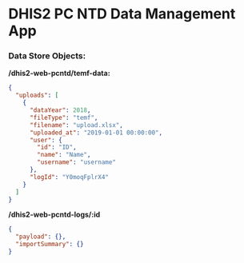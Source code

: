 # DHIS2 PC NTD Data Management App

### Data Store Objects:

**/dhis2-web-pcntd/temf-data:**

```json
{
  "uploads": [
    {
      "dataYear": 2018,
      "fileType": "temf",
      "filename": "upload.xlsx",
      "uploaded_at": "2019-01-01 00:00:00",
      "user": {
        "id": "ID",
        "name": "Name",
        "username": "username"
      },
      "logId": "Y0moqFplrX4"
    }
  ]
}
```

**/dhis2-web-pcntd-logs/:id**

```json
{
  "payload": {},
  "importSummary": {}
}
```
